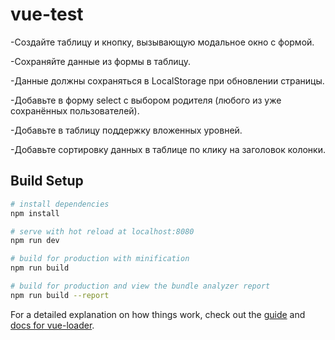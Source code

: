 # vue-test

-Создайте таблицу и кнопку, вызывающую модальное окно с формой.

-Сохраняйте данные из формы в таблицу.

-Данные должны сохраняться в LocalStorage при обновлении страницы.

-Добавьте в форму select с выбором родителя (любого из уже сохранённых пользователей).

-Добавьте в таблицу поддержку вложенных уровней.

-Добавьте сортировку данных в таблице по клику на заголовок колонки.

## Build Setup

``` bash
# install dependencies
npm install

# serve with hot reload at localhost:8080
npm run dev

# build for production with minification
npm run build

# build for production and view the bundle analyzer report
npm run build --report
```

For a detailed explanation on how things work, check out the [guide](http://vuejs-templates.github.io/webpack/) and [docs for vue-loader](http://vuejs.github.io/vue-loader).
